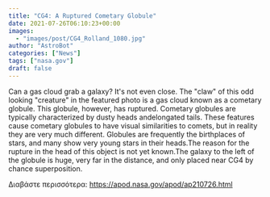 ```yaml
---
title: "CG4: A Ruptured Cometary Globule"
date: 2021-07-26T06:10:23+00:00
images:
  - "images/post/CG4_Rolland_1080.jpg"
author: "AstroBot"
categories: ["News"]
tags: ["nasa.gov"]
draft: false
---
```


Can a gas cloud grab a galaxy?  It's not even close.  The "claw" of this odd looking "creature" in the featured photo is a gas cloud known as a cometary globule. This globule, however, has ruptured. Cometary globules are typically characterized by dusty heads andelongated tails. These features cause cometary globules to have visual similarities to comets, but in reality they are very much different. Globules are frequently the birthplaces of stars, and many show very young stars in their heads.The reason for the rupture in the head of this object is not yet known.The galaxy to the left of the globule is huge, very far in the distance, and only placed near CG4 by chance superposition.

Διαβάστε περισσότερα: https://apod.nasa.gov/apod/ap210726.html
